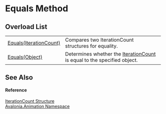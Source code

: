 # Equals Method


## Overload List
<table>
<tr>
<td><a href="M_Avalonia_Animation_IterationCount_Equals">Equals(IterationCount)</a></td>
<td>Compares two IterationCount structures for equality.</td>
</tr>
<tr>
<td><a href="M_Avalonia_Animation_IterationCount_Equals_1">Equals(Object)</a></td>
<td>Determines whether the <a href="T_Avalonia_Animation_IterationCount">IterationCount</a> is equal to the specified object.</td>
</tr>
</table>

## See Also


#### Reference
<a href="T_Avalonia_Animation_IterationCount">IterationCount Structure</a>  
<a href="N_Avalonia_Animation">Avalonia.Animation Namespace</a>  

